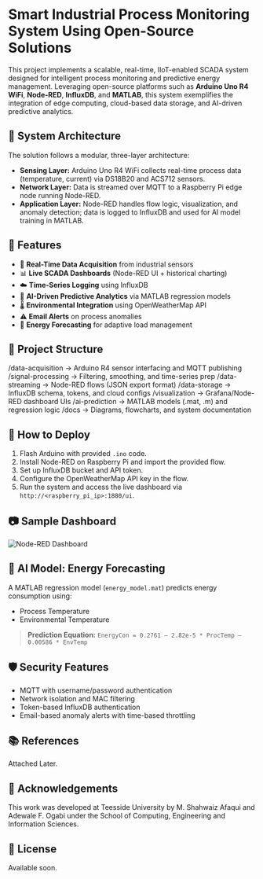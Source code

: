 # Smart Industrial Process Monitoring System Using Open-Source Solutions

This project implements a scalable, real-time, IIoT-enabled SCADA system designed for intelligent process monitoring and predictive energy management. Leveraging open-source platforms such as **Arduino Uno R4 WiFi**, **Node-RED**, **InfluxDB**, and **MATLAB**, this system exemplifies the integration of edge computing, cloud-based data storage, and AI-driven predictive analytics.

## 🔧 System Architecture

The solution follows a modular, three-layer architecture:
- **Sensing Layer:** Arduino Uno R4 WiFi collects real-time process data (temperature, current) via DS18B20 and ACS712 sensors.
- **Network Layer:** Data is streamed over MQTT to a Raspberry Pi edge node running Node-RED.
- **Application Layer:** Node-RED handles flow logic, visualization, and anomaly detection; data is logged to InfluxDB and used for AI model training in MATLAB.

## 🧩 Features

- 🔁 **Real-Time Data Acquisition** from industrial sensors
- 📊 **Live SCADA Dashboards** (Node-RED UI + historical charting)
- ☁️ **Time-Series Logging** using InfluxDB
- 🔮 **AI-Driven Predictive Analytics** via MATLAB regression models
- 🌡️ **Environmental Integration** using OpenWeatherMap API
- ⚠️ **Email Alerts** on process anomalies
- 🧠 **Energy Forecasting** for adaptive load management

## 📁 Project Structure
/data-acquisition -> Arduino R4 sensor interfacing and MQTT publishing
/signal-processing -> Filtering, smoothing, and time-series prep
/data-streaming -> Node-RED flows (JSON export format)
/data-storage -> InfluxDB schema, tokens, and cloud configs
/visualization -> Grafana/Node-RED dashboard UIs
/ai-prediction -> MATLAB models (.mat, .m) and regression logic
/docs -> Diagrams, flowcharts, and system documentation


## 🚀 How to Deploy

1. Flash Arduino with provided `.ino` code.
2. Install Node-RED on Raspberry Pi and import the provided flow.
3. Set up InfluxDB bucket and API token.
4. Configure the OpenWeatherMap API key in the flow.
5. Run the system and access the live dashboard via `http://<raspberry_pi_ip>:1880/ui`.

## 📷 Sample Dashboard

![Node-RED Dashboard](docs/dashboard.png)

## 🧠 AI Model: Energy Forecasting

A MATLAB regression model (`energy_model.mat`) predicts energy consumption using:
- Process Temperature
- Environmental Temperature

> **Prediction Equation:**
> `EnergyCon = 0.2761 – 2.82e-5 * ProcTemp – 0.00586 * EnvTemp`

## 🛡️ Security Features

- MQTT with username/password authentication
- Network isolation and MAC filtering
- Token-based InfluxDB authentication
- Email-based anomaly alerts with time-based throttling

## 📚 References

Attached Later.

## 🤝 Acknowledgements

This work was developed at Teesside University by M. Shahwaiz Afaqui and Adewale F. Ogabi under the School of Computing, Engineering and Information Sciences.

## 📜 License

Available soon.
